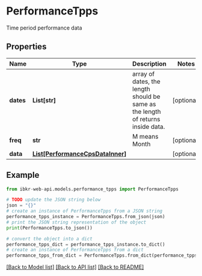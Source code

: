 # PerformanceTpps

Time period performance data

## Properties

Name | Type | Description | Notes
------------ | ------------- | ------------- | -------------
**dates** | **List[str]** | array of dates, the length should be same as the length of returns inside data. | [optional] 
**freq** | **str** | M means Month | [optional] 
**data** | [**List[PerformanceCpsDataInner]**](PerformanceCpsDataInner.md) |  | [optional] 

## Example

```python
from ibkr-web-api.models.performance_tpps import PerformanceTpps

# TODO update the JSON string below
json = "{}"
# create an instance of PerformanceTpps from a JSON string
performance_tpps_instance = PerformanceTpps.from_json(json)
# print the JSON string representation of the object
print(PerformanceTpps.to_json())

# convert the object into a dict
performance_tpps_dict = performance_tpps_instance.to_dict()
# create an instance of PerformanceTpps from a dict
performance_tpps_from_dict = PerformanceTpps.from_dict(performance_tpps_dict)
```
[[Back to Model list]](../README.md#documentation-for-models) [[Back to API list]](../README.md#documentation-for-api-endpoints) [[Back to README]](../README.md)



